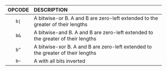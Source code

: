 | OPCODE | DESCRIPTION                                                                     |
|:------:|:--------------------------------------------------------------------------------|
| `b\|`  | A bitwise-or B. A and B are zero-left extended to the greater of their lengths  |
|  `b&`  | A bitwise-and B. A and B are zero-left extended to the greater of their lengths |
|  `b^`  | A bitwise-xor B. A and B are zero-left extended to the greater of their lengths |
|  `b~`  | A with all bits inverted                                                        |